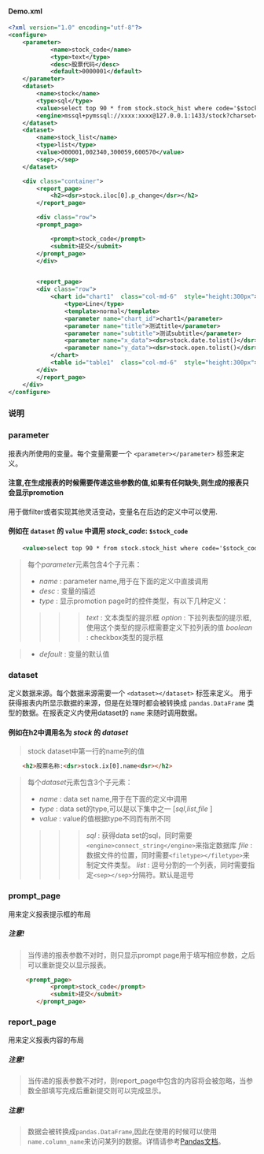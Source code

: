 #### Demo.xml ###
```XML
<?xml version="1.0" encoding="utf-8"?>
<configure>
    <parameter>
            <name>stock_code</name>
            <type>text</type>
            <desc>股票代码</desc>
            <default>0000001</default>
    </parameter>
    <dataset>
        <name>stock</name>
        <type>sql</type>
        <value>select top 90 * from stock.stock_hist where code='$stock_code' order by date desc</value>
        <engine>mssql+pymssql://xxxx:xxxx@127.0.0.1:1433/stock?charset=utf8</engine>
    </dataset>
    <dataset>
        <name>stock_list</name>
        <type>list</type>
        <value>000001,002340,300059,600570</value>
        <sep>,</sep>
    </dataset>

    <div class="container">
        <report_page>
            <h2><dsr>stock.iloc[0].p_change</dsr></h2>
        </report_page>

        <div class="row">
        <prompt_page>

            <prompt>stock_code</prompt>
            <submit>提交</submit>
        </prompt_page>
        </div>


        <report_page>
        <div class="row">
            <chart id="chart1"  class="col-md-6"  style="height:300px">
                <type>Line</type>
                <template>normal</template>
                <parameter name="chart_id">chart1</parameter>
                <parameter name="title">测试title</parameter>
                <parameter name="subtitle">测试subtitle</parameter>
                <parameter name="x_data"><dsr>stock.date.tolist()</dsr></parameter>
                <parameter name="y_data"><dsr>stock.open.tolist()</dsr></parameter>
            </chart>
            <table id="table1"  class="col-md-6"  style="height:300px"></table>
        </div>
        </report_page>
    </div>
</configure>


```


### 说明 ###

### parameter ###
报表内所使用的变量。每个变量需要一个 `<parameter></parameter>` 标签来定义。
#### 注意,在生成报表的时候需要传递这些参数的值,如果有任何缺失,则生成的报表只会显示promotion ####
用于做filter或者实现其他灵活变动，变量名在后边的定义中可以使用.
#### 例如在 `dataset` 的 `value` 中调用 *stock_code*: `$stock_code` ####
```XML
    <value>select top 90 * from stock.stock_hist where code='$stock_code' order by date desc</value>
```

> 每个*parameter*元素包含4个子元素：
> - *name* : parameter name,用于在下面的定义中直接调用
> - *desc* : 变量的描述
> - *type* : 显示promotion page时的控件类型，有以下几种定义：
>>>> *text* : 文本类型的提示框
>>>> *option* : 下拉列表型的提示框,使用这个类型的提示框需要定义下拉列表的值
>>>> *boolean* : checkbox类型的提示框

> - *default* : 变量的默认值


### dataset ###
定义数据来源。每个数据来源需要一个 `<dataset></dataset>` 标签来定义。
用于获得报表内所显示数据的来源，但是在处理时都会被转换成 `pandas.DataFrame` 类型的数据。在报表定义内使用dataset的 `name` 来随时调用数据。

#### 例如在h2中调用名为 *stock* 的 *dataset*  ####
> stock dataset中第一行的name列的值
```HTML
    <h2>股票名称:<dsr>stock.ix[0].name<dsr></h2>
```

> 每个*dataset*元素包含3个子元素：
> - *name* : data set name,用于在下面的定义中调用
> - *type* : data set的type,可以是以下集中之一 [*sql*,*list*,*file* ]
> - *value* : value的值根据type不同而有所不同
>>>> *sql* : 获得data set的sql，同时需要 `<engine>connect_string</engine>`来指定数据库
>>>> *file* : 数据文件的位置，同时需要`<filetype></filetype>`来制定文件类型。
>>>> *list* : 逗号分割的一个列表，同时需要指定`<sep></sep>`分隔符。默认是逗号


### prompt_page ###
用来定义报表提示框的布局
##### 注意! #####
> 当传递的报表参数不对时，则只显示prompt page用于填写相应参数，之后可以重新提交以显示报表。
````HTML
     <prompt_page>
            <prompt>stock_code</prompt>
            <submit>提交</submit>
        </prompt_page>
````

### report_page ###
用来定义报表内容的布局
##### 注意! #####
> 当传递的报表参数不对时，则report_page中包含的内容将会被忽略，当参数全部填写完成后重新提交则可以完成显示。

##### 注意! #####
> 数据会被转换成`pandas.DataFrame`,因此在使用的时候可以使用 `name.column_name`来访问某列的数据。详情请参考[Pandas文档](http://pandas.pydata.org/pandas-docs/stable/whatsnew.html)。
